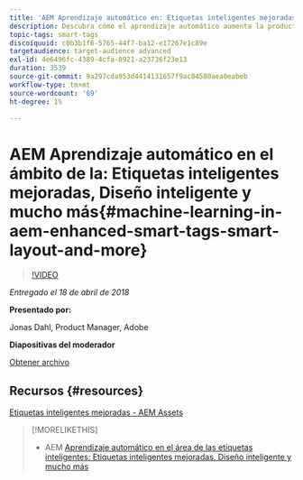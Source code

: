 ```yaml
---
title: 'AEM Aprendizaje automático en: Etiquetas inteligentes mejoradas, diseño inteligente y mucho más'
description: Descubra cómo el aprendizaje automático aumenta la productividad y desbloquea nuevos casos de uso en la versión 6.4 de Experience Manager
topic-tags: smart-tags
discoiquuid: c0b3b1f6-5765-44f7-ba12-e17267e1c89e
targetaudience: target-audience advanced
exl-id: 4e6496fc-4389-4cfa-8921-a23736f23e13
duration: 3539
source-git-commit: 9a297cda953d4414131657f9ac84580aea0eabeb
workflow-type: tm+mt
source-wordcount: '69'
ht-degree: 1%

---
```


# AEM Aprendizaje automático en el ámbito de la: Etiquetas inteligentes mejoradas, Diseño inteligente y mucho más{#machine-learning-in-aem-enhanced-smart-tags-smart-layout-and-more}

>[!VIDEO](https://video.tv.adobe.com/v/22255/?quality=9)

*Entregado el 18 de abril de 2018*

**Presentado por:**

Jonas Dahl, Product Manager, Adobe

**Diapositivas del moderador**

[Obtener archivo](assets/aem+gems+ml+and+ai+in+aem+4+17+18.pdf)

## Recursos {#resources}

[Etiquetas inteligentes mejoradas - AEM Assets](https://helpx.adobe.com/experience-manager/6-4/assets/using/enhanced-smart-tags.html)

<!--
[Get back to the Overview](https://helpx.adobe.com/experience-manager/kt/eseminars/gems/aem-index.html)
-->

>[!MORELIKETHIS]
>
>* AEM [Aprendizaje automático en el área de las etiquetas inteligentes: Etiquetas inteligentes mejoradas, Diseño inteligente y mucho más](aem-machine-learning.md)
